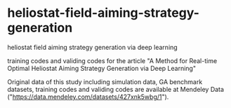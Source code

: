 # heliostat-field-aiming-strategy-generation
heliostat field aiming strategy generation via deep learning

training codes and validing codes for the article "A Method for Real-time Optimal Heliostat Aiming Strategy Generation via Deep Learning"

Original data of this study including simulation data, GA benchmark datasets, training codes and validing codes are available at Mendeley Data ("https://data.mendeley.com/datasets/427xnk5wbg/1").
